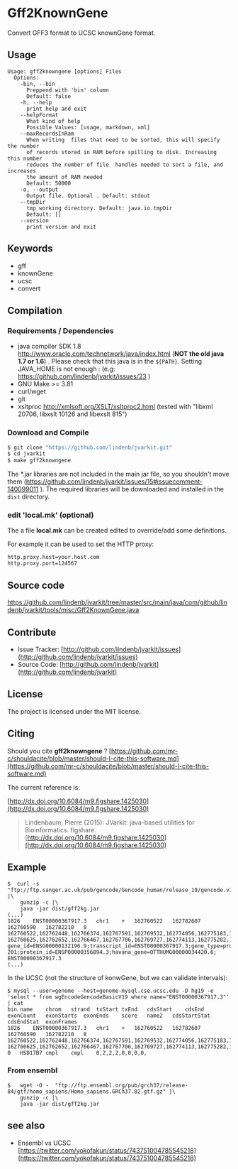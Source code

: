 # Gff2KnownGene

Convert GFF3 format to UCSC knownGene format.


## Usage

```
Usage: gff2knowngene [options] Files
  Options:
    -bin, --bin
      Preppend with 'bin' column
      Default: false
    -h, --help
      print help and exit
    --helpFormat
      What kind of help
      Possible Values: [usage, markdown, xml]
    --maxRecordsInRam
      When writing  files that need to be sorted, this will specify the number 
      of records stored in RAM before spilling to disk. Increasing this number 
      reduces the number of file  handles needed to sort a file, and increases 
      the amount of RAM needed
      Default: 50000
    -o, --output
      Output file. Optional . Default: stdout
    --tmpDir
      tmp working directory. Default: java.io.tmpDir
      Default: []
    --version
      print version and exit

```


## Keywords

 * gff
 * knownGene
 * ucsc
 * convert


## Compilation

### Requirements / Dependencies

* java compiler SDK 1.8 http://www.oracle.com/technetwork/java/index.html (**NOT the old java 1.7 or 1.6**) . Please check that this java is in the `${PATH}`. Setting JAVA_HOME is not enough : (e.g: https://github.com/lindenb/jvarkit/issues/23 )
* GNU Make >= 3.81
* curl/wget
* git
* xsltproc http://xmlsoft.org/XSLT/xsltproc2.html (tested with "libxml 20706, libxslt 10126 and libexslt 815")


### Download and Compile

```bash
$ git clone "https://github.com/lindenb/jvarkit.git"
$ cd jvarkit
$ make gff2knowngene
```

The *.jar libraries are not included in the main jar file, so you shouldn't move them (https://github.com/lindenb/jvarkit/issues/15#issuecomment-140099011 ).
The required libraries will be downloaded and installed in the `dist` directory.

### edit 'local.mk' (optional)

The a file **local.mk** can be created edited to override/add some definitions.

For example it can be used to set the HTTP proxy:

```
http.proxy.host=your.host.com
http.proxy.port=124567
```
## Source code 

[https://github.com/lindenb/jvarkit/tree/master/src/main/java/com/github/lindenb/jvarkit/tools/misc/Gff2KnownGene.java
](https://github.com/lindenb/jvarkit/tree/master/src/main/java/com/github/lindenb/jvarkit/tools/misc/Gff2KnownGene.java
)
## Contribute

- Issue Tracker: [http://github.com/lindenb/jvarkit/issues](http://github.com/lindenb/jvarkit/issues)
- Source Code: [http://github.com/lindenb/jvarkit](http://github.com/lindenb/jvarkit)

## License

The project is licensed under the MIT license.

## Citing

Should you cite **gff2knowngene** ? [https://github.com/mr-c/shouldacite/blob/master/should-I-cite-this-software.md](https://github.com/mr-c/shouldacite/blob/master/should-I-cite-this-software.md)

The current reference is:

[http://dx.doi.org/10.6084/m9.figshare.1425030](http://dx.doi.org/10.6084/m9.figshare.1425030)

> Lindenbaum, Pierre (2015): JVarkit: java-based utilities for Bioinformatics. figshare.
> [http://dx.doi.org/10.6084/m9.figshare.1425030](http://dx.doi.org/10.6084/m9.figshare.1425030)


## Example

```
$  curl -s "ftp://ftp.sanger.ac.uk/pub/gencode/Gencode_human/release_19/gencode.v19.annotation.gff3.gz" |\
	gunzip -c |\
	java -jar dist/gff2kg.jar
(...)
1826	ENST00000367917.3	chr1	+	162760522	162782607	162760590	162782210	8	162760522,162762448,162766374,162767591,162769532,162774056,162775183,162782087	162760625,162762652,162766467,162767706,162769727,162774113,162775282,162782607	gene_id=ENSG00000132196.9;transcript_id=ENST00000367917.3;gene_type=protein_coding;gene_status=KNOWN;gene_name=HSD17B7;transcript_type=protein_coding;transcript_name=HSD17B7-201;protein_id=ENSP00000356894.3;havana_gene=OTTHUMG00000034420.6;	ENST00000367917.3
(...)
```

In the UCSC (not the structure of konwGene, but we can validate intervals):

```
$ mysql --user=genome --host=genome-mysql.cse.ucsc.edu -D hg19 -e 'select * from wgEncodeGencodeBasicV19 where name="ENST00000367917.3"' | cat
bin	name	chrom	strand	txStart	txEnd	cdsStart	cdsEnd	exonCount	exonStarts	exonEnds	score	name2	cdsStartStat	cdsEndStat	exonFrames
1826	ENST00000367917.3	chr1	+	162760522	162782607	162760590	162782210	8	162760522,162762448,162766374,162767591,162769532,162774056,162775183,162782087,	162760625,162762652,162766467,162767706,162769727,162774113,162775282,162782607,	0	HSD17B7	cmpl	cmpl	0,2,2,2,0,0,0,0,
```

### From ensembl 

```
$	wget -O -  "ftp://ftp.ensembl.org/pub/grch37/release-84/gtf/homo_sapiens/Homo_sapiens.GRCh37.82.gtf.gz" |\
	gunzip -c |\
	java -jar dist/gff2kg.jar
```

## see also


  * Ensembl vs UCSC  [https://twitter.com/yokofakun/status/743751004785545218](https://twitter.com/yokofakun/status/743751004785545218)




